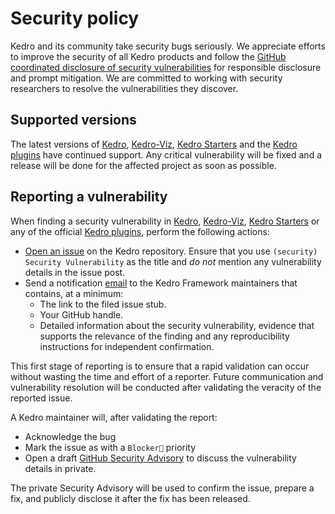 # Security policy

Kedro and its community take security bugs seriously. We appreciate efforts to improve the security of all Kedro products
and follow the [GitHub coordinated disclosure of security vulnerabilities](https://docs.github.com/en/code-security/security-advisories/about-coordinated-disclosure-of-security-vulnerabilities#about-reporting-and-disclosing-vulnerabilities-in-projects-on-github)
for responsible disclosure and prompt mitigation. We are committed to working with security researchers to
resolve the vulnerabilities they discover.

## Supported versions

The latest versions of [Kedro](https://github.com/kedro-org/kedro), [Kedro-Viz](https://github.com/kedro-org/kedro-viz/), [Kedro Starters](https://github.com/kedro-org/kedro-starters) and the [Kedro plugins](https://github.com/kedro-org/kedro-plugins) have continued support. Any critical vulnerability will be fixed and a release will be done for the affected project as soon as possible.

## Reporting a vulnerability

When finding a security vulnerability in [Kedro](https://github.com/kedro-org/kedro), [Kedro-Viz](https://github.com/kedro-org/kedro-viz/), [Kedro Starters](https://github.com/kedro-org/kedro-starters) or any of the official [Kedro plugins](https://github.com/kedro-org/kedro-plugins), perform the following actions:

- [Open an issue](https://github.com/kedro-org/kedro/issues/new?assignees=&labels=Issue%3A%20Bug%20Report%20%F0%9F%90%9E&template=bug-report.md&title=%28security%29%20Security%20Vulnerability) on the Kedro repository. Ensure that you use `(security) Security Vulnerability` as the title and _do not_ mention any vulnerability details in the issue post.
- Send a notification [email](mailto:kedro-framework@mckinsey.com) to the Kedro Framework maintainers that contains, at a minimum:
  - The link to the filed issue stub.
  - Your GitHub handle.
  - Detailed information about the security vulnerability, evidence that supports the relevance of the finding and any reproducibility instructions for independent confirmation.

This first stage of reporting is to ensure that a rapid validation can occur without wasting the time and effort of a reporter. Future communication and vulnerability resolution will be conducted after validating
the veracity of the reported issue.

A Kedro maintainer will, after validating the report:

- Acknowledge the bug
- Mark the issue as with a `Blocker📛` priority
- Open a draft [GitHub Security Advisory](https://docs.github.com/en/code-security/security-advisories/creating-a-security-advisory)
  to discuss the vulnerability details in private.

The private Security Advisory will be used to confirm the issue, prepare a fix, and publicly disclose it after the fix has been released.
